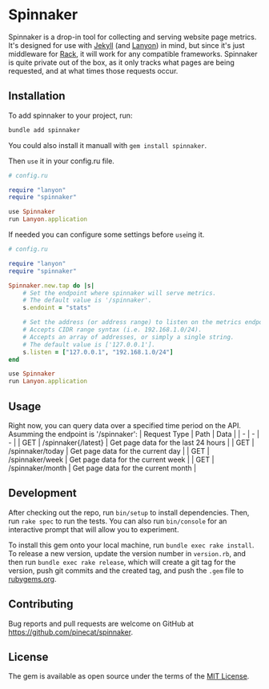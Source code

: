 # Spinnaker

Spinnaker is a drop-in tool for collecting and serving website page metrics. It's designed for use with [Jekyll](https://github.com/jekyll/jekyll) (and [Lanyon](https://github.com/stomar/lanyon)) in mind, but since it's just middleware for [Rack](https://github.com/rack/rack), it will work for any compatible frameworks. Spinnaker is quite private out of the box, as it only tracks what pages are being requested, and at what times those requests occur.

## Installation

To add spinnaker to your project, run:
```sh
bundle add spinnaker
```

You could also install it manuall with `gem install spinnaker`.

Then `use` it in your config.ru file.
```ruby
# config.ru

require "lanyon"
require "spinnaker"

use Spinnaker
run Lanyon.application
```

If needed you can configure some settings before `use`ing it.
```ruby
# config.ru

require "lanyon"
require "spinnaker"

Spinnaker.new.tap do |s|
    # Set the endpoint where spinnaker will serve metrics.
    # The default value is '/spinnaker'.
    s.endoint = "stats"

    # Set the address (or address range) to listen on the metrics endpoint.
    # Accepts CIDR range syntax (i.e. 192.168.1.0/24).
    # Accepts an array of addresses, or simply a single string.
    # The default value is ['127.0.0.1'].
    s.listen = ["127.0.0.1", "192.168.1.0/24"]
end

use Spinnaker
run Lanyon.application
```

## Usage

Right now, you can query data over a specified time period on the API. Asumming the endpoint is '/spinnaker':
| Request Type | Path | Data |
| - | - | - |
| GET | /spinnaker{/latest} | Get page data for the last 24 hours |
| GET | /spinnaker/today | Get page data for the current day |
| GET | /spinnaker/week | Get page data for the current week |
| GET | /spinnaker/month | Get page data for the current month |


## Development

After checking out the repo, run `bin/setup` to install dependencies. Then, run `rake spec` to run the tests. You can also run `bin/console` for an interactive prompt that will allow you to experiment.

To install this gem onto your local machine, run `bundle exec rake install`. To release a new version, update the version number in `version.rb`, and then run `bundle exec rake release`, which will create a git tag for the version, push git commits and the created tag, and push the `.gem` file to [rubygems.org](https://rubygems.org).

## Contributing

Bug reports and pull requests are welcome on GitHub at https://github.com/pinecat/spinnaker.

## License

The gem is available as open source under the terms of the [MIT License](https://opensource.org/licenses/MIT).
